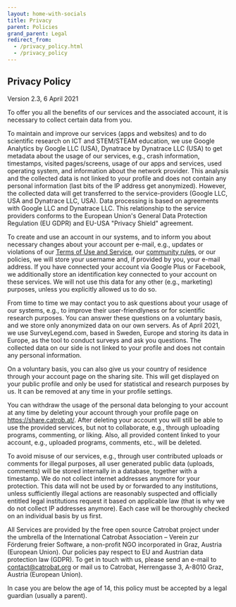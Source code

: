 ```yaml
---
layout: home-with-socials
title: Privacy
parent: Policies
grand_parent: Legal
redirect_from:
  - /privacy_policy.html
  - /privacy_policy
---
```



## Privacy Policy

Version 2.3, 6 April 2021

To offer you all the benefits of our services and the associated account, it is necessary to collect certain data from you.

To maintain and improve our services (apps and websites) and to do scientific research on ICT and STEM/STEAM education, we use Google Analytics by Google LLC (USA), Dynatrace by Dynatrace LLC (USA) to get metadata about the usage of our services, e.g., crash information, timestamps, visited pages/screens, usage of our apps and services, used operating system, and information about the network provider. This analysis and the collected data is not linked to your profile and does not contain any personal information (last bits of the IP address get anonymized). However, the collected data will get transferred to the service-providers (Google LLC, USA and Dynatrace LLC, USA). Data processing is based on agreements with Google LLC and Dynatrace LLC. This relationship to the service providers conforms to the European Union's General Data Protection Regulation (EU GDPR) and EU-USA "Privacy Shield" agreement.

To create and use an account in our systems, and to inform you about necessary changes about your account per e-mail, e.g., updates or violations of our <a href="/docs/legal/terms-of-use">Terms of Use and Service</a>, our <a href="https://share.catrob.at/pocketcode/termsOfUse">community rules</a>, or our policies, we will store your username and, if provided by you, your e-mail address. If you have connected your account via Google Plus or Facebook, we additionally store an identification key connected to your account on these services. We will not use this data for any other (e.g., marketing) purposes, unless you explicitly allowed us to do so.

From time to time we may contact you to ask questions about your usage of our systems, e.g., to improve their user-friendlyness or for scientific research purposes. You can answer these questions on a voluntary basis, and we store only anonymized data on our own servers. As of April 2021, we use SurveyLegend.com, based in Sweden, Europe and storing its data in Europe, as the tool to conduct surveys and ask you questions. The collected data on our side is not linked to your profile and does not contain any personal information.

On a voluntary basis, you can also give us your country of residence through your account page on the sharing site. This will get displayed on your public profile and only be used for statistical and research purposes by us. It can be removed at any time in your profile settings.

You can withdraw the usage of the personal data belonging to your account at any time by deleting your account through your profile page on <a href="https://share.catrob.at/">https://share.catrob.at/</a>. After deleting your account you will still be able to use the provided services, but not to collaborate, e.g., through uploading programs, commenting, or liking. Also, all provided content linked to your account, e.g., uploaded programs, comments, etc., will be deleted.

To avoid misuse of our services, e.g., through user contributed uploads or comments for illegal purposes, all user generated public data (uploads, comments) will be stored internally in a database, together with a timestamp. We do not collect internet addresses anymore for your protection. This data will not be used by or forwarded to any institutions, unless sufficiently illegal actions are reasonably suspected and officially entitled legal institutions request it based on applicable law (that is why we do not collect IP addresses anymore). Each case will be thoroughly checked on an individual basis by us first.

All Services are provided by the free open source Catrobat project under the umbrella of the International Catrobat Association – Verein zur Förderung freier Software, a non-profit NGO incorporated in Graz, Austria (European Union). Our policies pay respect to EU and Austrian data protection law (GDPR). To get in touch with us, please send an e-mail to <a href="mailto:contact@catrobat.org">contact@catrobat.org</a> or mail us to Catrobat, Herrengasse 3, A-8010 Graz, Austria (European Union).

In case you are below the age of 14, this policy must be accepted by a legal guardian (usually a parent).
